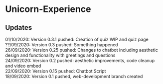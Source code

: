 # Unicorn-Experience  

## Updates

01/10/2020: Version 0.3.1 pushed: Creation of quiz WIP and quiz page
??/09/2020: Version 0.3 pushed: Something happened  
26/09/2020: Version 0.25 pushed: Changes to chatbot including aesthetic design and functionality with greetings and questions  
24/09/2020: Version 0.2 pushed: aesthetic improvements, code cleanup and video embed  
22/09/2020: Version 0.15 pushed: Chatbot Script  
18/09/2020: Version 0.1 pushed, web-development branch created  
